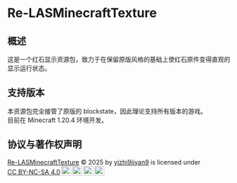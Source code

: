 # Re-LASMinecraftTexture
## 概述
这是一个红石显示资源包，致力于在保留原版风格的基础上使红石原件变得直观的显示运行状态。
## 支持版本
本资源包完全接管了原版的 blockstate，因此理论支持所有版本的游戏。  
目前在 Minecraft 1.20.4 环境开发。
## 协议与著作权声明
<p xmlns:cc="http://creativecommons.org/ns#" xmlns:dct="http://purl.org/dc/terms/"><a property="dct:title" rel="cc:attributionURL" href="https://github.com/LazyAlienServer/Re-LASMinecraftTexture">Re-LASMinecraftTexture</a> © 2025 by <a rel="cc:attributionURL dct:creator" property="cc:attributionName" href="https://github.com/yizhi9jiyan9">yizhi9jiyan9</a> is licensed under <a href="https://creativecommons.org/licenses/by-nc-sa/4.0/?ref=chooser-v1" target="_blank" rel="license noopener noreferrer" style="display:inline-block;">CC BY-NC-SA 4.0<img style="height:22px!important;margin-left:3px;vertical-align:text-bottom;" src="https://mirrors.creativecommons.org/presskit/icons/cc.svg?ref=chooser-v1" alt=""><img style="height:22px!important;margin-left:3px;vertical-align:text-bottom;" src="https://mirrors.creativecommons.org/presskit/icons/by.svg?ref=chooser-v1" alt=""><img style="height:22px!important;margin-left:3px;vertical-align:text-bottom;" src="https://mirrors.creativecommons.org/presskit/icons/nc.svg?ref=chooser-v1" alt=""><img style="height:22px!important;margin-left:3px;vertical-align:text-bottom;" src="https://mirrors.creativecommons.org/presskit/icons/sa.svg?ref=chooser-v1" alt=""></a></p>
